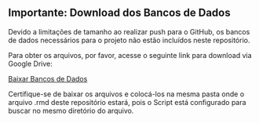 ## Importante: Download dos Bancos de Dados

Devido a limitações de tamanho ao realizar push para o GitHub, os bancos de dados necessários para o projeto não estão incluídos neste repositório.

Para obter os arquivos, por favor, acesse o seguinte link para download via Google Drive:

[Baixar Bancos de Dados](https://drive.google.com/drive/folders/1ipSSYLz24dTBVmivXk9XBgWLDgz2AhyX?usp=sharing)

Certifique-se de baixar os arquivos e colocá-los na mesma pasta onde o arquivo .rmd deste repositório estará, pois o Script está configurado para buscar no mesmo diretório do arquivo.
